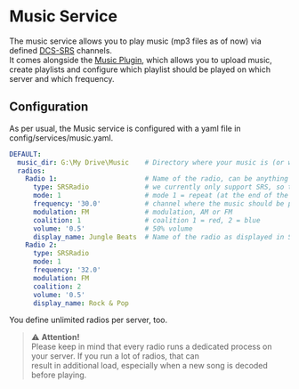 # Music Service
The music service allows you to play music (mp3 files as of now) via defined [DCS-SRS](../../extensions/README.md) 
channels.<br>
It comes alongside the [Music Plugin](../../plugins/music/README.md), which allows you to upload music, create playlists
and configure which playlist should be played on which server and which frequency.

## Configuration
As per usual, the Music service is configured with a yaml file in config/services/music.yaml.

```yaml
DEFAULT:
  music_dir: G:\My Drive\Music    # Directory where your music is (or where it is uploaded). For clusters, it should be a cloud drive like here.
  radios:
    Radio 1:                      # Name of the radio, can be anything
      type: SRSRadio              # we currently only support SRS, so this has to be in
      mode: 1                     # mode 1 = repeat (at the end of the list), mode 2 = shuffle
      frequency: '30.0'           # channel where the music should be played
      modulation: FM              # modulation, AM or FM
      coalition: 1                # coalition 1 = red, 2 = blue
      volume: '0.5'               # 50% volume
      display_name: Jungle Beats  # Name of the radio as displayed in SRS
    Radio 2:                      
      type: SRSRadio              
      mode: 1                     
      frequency: '32.0'           
      modulation: FM              
      coalition: 2                
      volume: '0.5'               
      display_name: Rock & Pop     
```
You define unlimited radios per server, too.

> ⚠️ **Attention!**<br>
> Please keep in mind that every radio runs a dedicated process on your server. If you run a lot of radios, that can<br>
> result in additional load, especially when a new song is decoded before playing.
